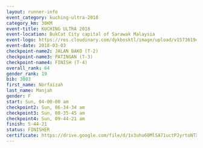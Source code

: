 ```yaml
--- 
layout: runner-info 
event_category: kuching-ultra-2018 
category_km: 30KM 
event-title: KUCHING ULTRA 2018 
event-location: BukCat City capital of Sarawak Malaysia 
event-logo: https://res.cloudinary.com/dykbosktl/image/upload/v1573619473/Logo/kuching-ultra-2018-logo_tlpvm5.png 
event-date: 2018-03-03 
checkpoint-name2: JALAN BAKO (T-2) 
checkpoint-name3: PATINGAN (T-3) 
checkpoint-name4: FINISH (T-4) 
overall_rank: 64
gender_rank: 19
bib: 3083
first_name: Norfaizah
last_name: Manjah
gender: F
start: Sun, 04-00-00 am
checkpoint2: Sun, 06-34-34 am
checkpoint3: Sun, 08-35-45 am
checkpoint4: Sun, 09-44-21 am
finish: 5-44-21
status: FINISHER
certificate: https://drive.google.com/file/d/1v3uhu60MlSA71uctPJyrtoNTX8GNVdI6/view?usp=sharing
--- 
```

